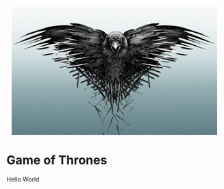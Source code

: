 <div align="center" style="margin-top:10px;">
  <img src="./assets/raven.jpg" width="auto" height="300px"/>
</div>

# Game of Thrones

Hello World
